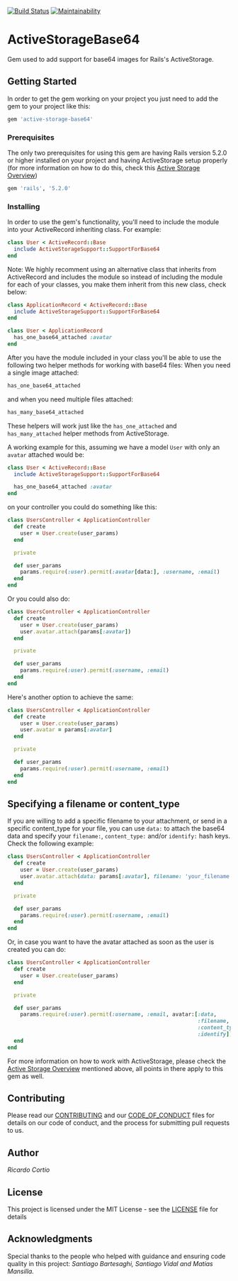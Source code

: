 [![Build Status](https://travis-ci.org/rootstrap/active-storage-base64.svg?branch=master)](https://travis-ci.org/rootstrap/active-storage-base64)
[![Maintainability](https://api.codeclimate.com/v1/badges/0da0a0901cedd72aeb10/maintainability)](https://codeclimate.com/github/rootstrap/active-storage-base64/maintainability)

# ActiveStorageBase64

Gem used to add support for base64 images for Rails's ActiveStorage.

## Getting Started

In order to get the gem working on your project you just need to add the gem to your project like this:
```ruby
gem 'active-storage-base64'
```

### Prerequisites

The only two prerequisites for using this gem are having Rails version 5.2.0 or higher installed on your project and having ActiveStorage setup properly (for more information on how to do this, check this [Active Storage Overview](https://edgeguides.rubyonrails.org/active_storage_overview.html))

```ruby
gem 'rails', '5.2.0'
```

### Installing

In order to use the gem's functionality, you'll need to include the module into your ActiveRecord inheriting class.
For example:
```ruby
class User < ActiveRecord::Base
  include ActiveStorageSupport::SupportForBase64
end
```

Note:
We highly recomment using an alternative class that inherits from ActiveRecord and includes the module so instead of including the module for each of your classes, you make them inherit from this new class, check below:
```ruby
class ApplicationRecord < ActiveRecord::Base
  include ActiveStorageSupport::SupportForBase64
end

class User < ApplicationRecord
  has_one_base64_attached :avatar
end
```

After you have the module included in your class you'll be able to use the following two helper methods for working with base64 files:
When you need a single image attached:
```ruby
has_one_base64_attached
```
and when you need multiple files attached:
```ruby
has_many_base64_attached
```
These helpers will work just like the `has_one_attached` and `has_many_attached` helper methods from ActiveStorage.

A working example for this, assuming we have a model `User` with only an `avatar` attached would be:
```ruby
class User < ActiveRecord::Base
  include ActiveStorageSupport::SupportForBase64

  has_one_base64_attached :avatar
end
```

on your controller you could do something like this:
```ruby
class UsersController < ApplicationController
  def create
    user = User.create(user_params)
  end

  private

  def user_params
    params.require(:user).permit(:avatar[data:], :username, :email)
  end
end
```

Or you could also do:
```ruby
class UsersController < ApplicationController
  def create
    user = User.create(user_params)
    user.avatar.attach(params[:avatar])
  end

  private

  def user_params
    params.require(:user).permit(:username, :email)
  end
end
```

Here's another option to achieve the same:
```ruby
class UsersController < ApplicationController
  def create
    user = User.create(user_params)
    user.avatar = params[:avatar]
  end

  private

  def user_params
    params.require(:user).permit(:username, :email)
  end
end
```

## Specifying a filename or content_type

If you are willing to add a specific filename to your attachment, or send in a specific content_type for your file, you can use `data:` to attach the base64 data and specify your `filename:`, `content_type:` and/or `identify:` hash keys.
Check the following example:
```ruby
class UsersController < ApplicationController
  def create
    user = User.create(user_params)
    user.avatar.attach(data: params[:avatar], filename: 'your_filename', content_type: 'content/type', identify: 'false')
  end

  private

  def user_params
    params.require(:user).permit(:username, :email)
  end
end
```
Or, in case you want to have the avatar attached as soon as the user is created you can do:
```ruby
class UsersController < ApplicationController
  def create
    user = User.create(user_params)
  end

  private

  def user_params
    params.require(:user).permit(:username, :email, avatar:[:data,
                                                            :filename,
                                                            :content_type,
                                                            :identify])
  end
end
```

For more information on how to work with ActiveStorage, please check the [Active Storage Overview](https://edgeguides.rubyonrails.org/active_storage_overview.html) mentioned above, all points in there apply to this gem as well.

## Contributing

Please read our [CONTRIBUTING](https://github.com/rootstrap/active-storage-base64/blob/master/CONTRIBUTING.md) and our [CODE_OF_CONDUCT](https://github.com/rootstrap/active-storage-base64/blob/master/CODE_OF_CONDUCT.md) files for details on our code of conduct, and the process for submitting pull requests to us.

## Author

*Ricardo Cortio*

## License

This project is licensed under the MIT License - see the [LICENSE](https://github.com/rootstrap/active-storage-base64/blob/master/LICENSE.txt) file for details

## Acknowledgments

Special thanks to the people who helped with guidance and ensuring code quality in this project:
*Santiago Bartesaghi, Santiago Vidal and Matias Mansilla.*
